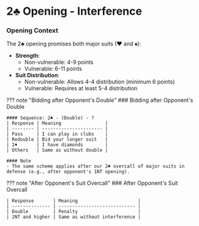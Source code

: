 # 2♣ Opening - Interference

### Opening Context

The 2♣ opening promises both major suits (♥ and ♠):
- **Strength**: 
  - Non-vulnerable: 4-9 points
  - Vulnerable: 6-11 points
- **Suit Distribution**: 
  - Non-vulnerable: Allows 4-4 distribution (minimum 6 points)
  - Vulnerable: Requires at least 5-4 distribution

??? note "Bidding after Opponent's Double"
    ### Bidding after Opponent's Double

    #### Sequence: 2♣ - (Double) - ?
    | Response | Meaning                |
    | -------- | ---------------------- |
    | Pass     | I can play in clubs    |
    | Redouble | Bid your longer suit   |
    | 2♦       | I have diamonds        |
    | Others   | Same as without double |

    #### Note
    - The same scheme applies after our 2♣ overcall of major suits in defense (e.g., after opponent's 1NT opening).

??? note "After Opponent's Suit Overcall"
    ### After Opponent's Suit Overcall

    | Response       | Meaning                      |
    | -------------- | ---------------------------- |
    | Double         | Penalty                      |
    | 2NT and higher | Same as without interference |